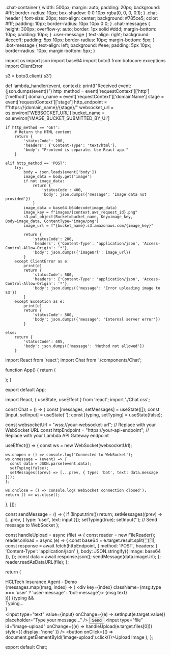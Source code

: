 .chat-container {
  width: 500px;
  margin: auto;
  padding: 20px;
  background: #fff;
  border-radius: 10px;
  box-shadow: 0 0 10px rgba(0, 0, 0, 0.1);
}
.chat-header {
  font-size: 20px;
  text-align: center;
  background: #785ce5;
  color: #fff;
  padding: 10px;
  border-radius: 10px 10px 0 0;
}
.chat-messages {
  height: 300px;
  overflow-y: auto;
  border: 1px solid #ddd;
  margin-bottom: 10px;
  padding: 10px;
}
.user-message {
  text-align: right;
  background: #ccccff;
  padding: 5px 10px;
  border-radius: 10px;
  margin-bottom: 5px;
}
.bot-message {
  text-align: left;
  background: #eee;
  padding: 5px 10px;
  border-radius: 10px;
  margin-bottom: 5px;
}





import os
import json
import base64
import boto3
from botocore.exceptions import ClientError

s3 = boto3.client('s3')

def lambda_handler(event, context):
    print(f"Received event: {json.dumps(event)}")
    http_method = event['requestContext']['http']['method']
    domain_name = event['requestContext']['domainName']
    stage = event['requestContext']['stage']
    http_endpoint = f"https://{domain_name}/{stage}/"
    websocket_url = os.environ['WEBSOCKET_URL']
    bucket_name = os.environ['IMAGE_BUCKET_SUBMITTED_BY_UI']

    if http_method == 'GET':
        # Return the HTML content
        return {
            'statusCode': 200,
            'headers': {'Content-Type': 'text/html'},
            'body': "Frontend is separate. Use React app."
        }

    elif http_method == 'POST':
        try:
            body = json.loads(event['body'])
            image_data = body.get('image')
            if not image_data:
                return {
                    'statusCode': 400,
                    'body': json.dumps({'message': 'Image data not provided'})
                }
            image_data = base64.b64decode(image_data)
            image_key = f"images/{context.aws_request_id}.png"
            s3.put_object(Bucket=bucket_name, Key=image_key, Body=image_data, ContentType='image/png')
            image_url = f"{bucket_name}.s3.amazonaws.com/{image_key}"

            return {
                'statusCode': 200,
                'headers': {'Content-Type': 'application/json', 'Access-Control-Allow-Origin': '*'},
                'body': json.dumps({'imageUrl': image_url})
            }
        except ClientError as e:
            print(e)
            return {
                'statusCode': 500,
                'headers': {'Content-Type': 'application/json', 'Access-Control-Allow-Origin': '*'},
                'body': json.dumps({'message': 'Error uploading image to S3'})
            }
        except Exception as e:
            print(e)
            return {
                'statusCode': 500,
                'body': json.dumps({'message': 'Internal server error'})
            }

    else:
        return {
            'statusCode': 405,
            'body': json.dumps({'message': 'Method not allowed'})
        }








        
import React from 'react';
import Chat from './components/Chat';

function App() {
  return (
    <div>
      <Chat />
    </div>
  );
}

export default App;




import React, { useState, useEffect } from 'react';
import './Chat.css';

const Chat = () => {
  const [messages, setMessages] = useState([]);
  const [input, setInput] = useState('');
  const [typing, setTyping] = useState(false);

  const websocketUrl = "wss://your-websocket-url"; // Replace with your WebSocket URL
  const httpEndpoint = "https://your-api-endpoint"; // Replace with your Lambda API Gateway endpoint

  useEffect(() => {
    const ws = new WebSocket(websocketUrl);

    ws.onopen = () => console.log('Connected to WebSocket');
    ws.onmessage = (event) => {
      const data = JSON.parse(event.data);
      setTyping(false);
      setMessages((prev) => [...prev, { type: 'bot', text: data.message }]);
    };

    ws.onclose = () => console.log('WebSocket connection closed');
    return () => ws.close();
  }, []);

  const sendMessage = () => {
    if (!input.trim()) return;
    setMessages((prev) => [...prev, { type: 'user', text: input }]);
    setTyping(true);
    setInput('');
    // Send message to WebSocket
  };

  const handleUpload = async (file) => {
    const reader = new FileReader();
    reader.onload = async (e) => {
      const base64 = e.target.result.split(',')[1];
      const response = await fetch(httpEndpoint, {
        method: 'POST',
        headers: { 'Content-Type': 'application/json' },
        body: JSON.stringify({ image: base64 }),
      });
      const data = await response.json();
      sendMessage(data.imageUrl);
    };
    reader.readAsDataURL(file);
  };

  return (
    <div className="chat-container">
      <div className="chat-header">HCLTech Insurance Agent - Demo</div>
      <div className="chat-messages">
        {messages.map((msg, index) => (
          <div key={index} className={msg.type === 'user' ? 'user-message' : 'bot-message'}>
            {msg.text}
          </div>
        ))}
        {typing && <div className="typing-indicator">Typing...</div>}
      </div>
      <input
        type="text"
        value={input}
        onChange={(e) => setInput(e.target.value)}
        placeholder="Type your message..."
      />
      <button onClick={sendMessage}>Send</button>
      <input
        type="file"
        id="image-upload"
        onChange={(e) => handleUpload(e.target.files[0])}
        style={{ display: 'none' }}
      />
      <button onClick={() => document.getElementById('image-upload').click()}>Upload Image</button>
    </div>
  );
};

export default Chat;
